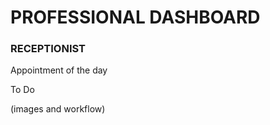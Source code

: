 # PROFESSIONAL DASHBOARD

### RECEPTIONIST

Appointment of the day&#x20;

To Do

(images and workflow)

